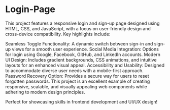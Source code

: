 # Login-Page
This project features a responsive login and sign-up page designed using HTML, CSS, and JavaScript, with a focus on user-friendly design and cross-device compatibility. Key highlights include:

Seamless Toggle Functionality: A dynamic switch between sign-in and sign-up views for a smooth user experience.
Social Media Integration: Options for login using Google, Facebook, GitHub, and LinkedIn accounts.
Modern UI Design: Includes gradient backgrounds, CSS animations, and intuitive layouts for an enhanced visual appeal.
Accessibility and Usability: Designed to accommodate diverse user needs with a mobile-first approach.
Password Recovery Option: Provides a secure way for users to reset forgotten passwords.
This project is an excellent example of creating responsive, scalable, and visually appealing web components while adhering to modern design principles.

Perfect for showcasing skills in frontend development and UI/UX design!
